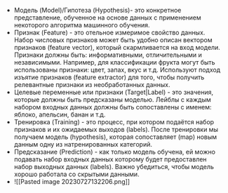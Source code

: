 - Модель (Model)/Гипотеза (Hypothesis)- это конкретное представление, обученное на основе данных с применением некоторого алгоритма машинного обучения.
- Признак (Feature) - это отельное измеримое свойство данных.
  Набор числовых признаков может быть удобно описан вектором признаков (feature vector), который скармливается на вход модели.
  Признаки должны быть: информативными, отличительными и независимыми.
  Например, для классификации фрукта могут быть использованы признаки: цвет, запах, вкус и т.д.
  Используют подход изъятие признаков (feature extractor) для того, чтобы получить релевантные признаки из необработанных данных.
- Целевые переменные или признаки (Target|Label) - это значения, которые должны быть предсказаны моделью. Лейблы с каждым набором входных данных должны быть сопоставлены с именем: яблоко, апельсин, банан и т.д.
- Тренировка (Training) - это процесс, при котором подаётся набор признаков и их ожидаемых выходов (labels). После тренировки мы получаем модель (hypothesis), которая сопоставляет (map) новым данным одну из натренированных категорий.
- Предсказание (Prediction) - как только модель обучена, ей можно подавать набор входных данных которому будет предоставлен набор выходных данных (labels). Важно убедиться, чтобы модель хорошо работала со скрытыми данными.
- ![[Pasted image 20230727132206.png]]